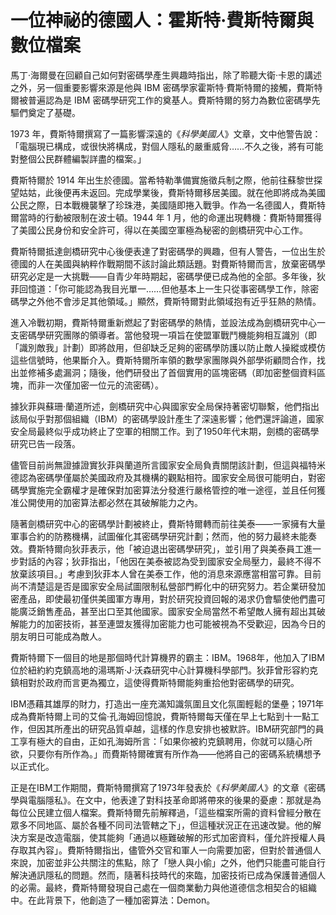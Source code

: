 # 一位神祕的德國人：霍斯特·費斯特爾與數位檔案
馬丁·海爾曼在回顧自己如何對密碼學產生興趣時指出，除了聆聽大衛·卡恩的講述之外，另一個重要影響來源是他與 IBM 密碼學家霍斯特·費斯特爾的接觸，費斯特爾被普遍認為是 IBM 密碼學研究工作的奠基人。費斯特爾的努力為數位密碼學先驅們奠定了基礎。

1973 年，費斯特爾撰寫了一篇影響深遠的《*科學美國人*》文章，文中他警告說：「電腦現已構成，或很快將構成，對個人隱私的嚴重威脅……不久之後，將有可能對整個公民群體編製詳盡的檔案。」

費斯特爾於 1914 年出生於德國。當希特勒準備實施徵兵制之際，他前往蘇黎世探望姑姑，此後便再未返回。完成學業後，費斯特爾移居美國。就在他即將成為美國公民之際，日本戰機襲擊了珍珠港，美國隨即捲入戰爭。作為一名德國人，費斯特爾當時的行動被限制在波士頓。1944 年 1 月，他的命運出現轉機：費斯特爾獲得了美國公民身份和安全許可，得以在美國空軍極為秘密的劍橋研究中心工作。

費斯特爾抵達劍橋研究中心後便表達了對密碼學的興趣，但有人警告，一位出生於德國的人在美國與納粹作戰期間不該討論此類話題。對費斯特爾而言，放棄密碼學研究必定是一大挑戰——自青少年時期起，密碼學便已成為他的全部。多年後，狄菲回憶道：「你可能認為我目光單一……但他基本上一生只從事密碼學工作，除密碼學之外他不會涉足其他領域。」顯然，費斯特爾對此領域抱有近乎狂熱的熱情。

進入冷戰初期，費斯特爾重新燃起了對密碼學的熱情，並設法成為劍橋研究中心一支密碼學研究團隊的領導者。當他發現一項旨在使盟軍戰鬥機能夠相互識別（即「識別敵我」計劃）即將啟用，但卻缺乏足夠的密碼學防護以防止敵人操縱或模仿這些信號時，他果斷介入。費斯特爾所率領的數學家團隊與外部學術顧問合作，找出並修補多處漏洞；隨後，他們研發出了首個實用的區塊密碼（即加密整個資料區塊，而非一次僅加密一位元的流密碼）。

據狄菲與蘇珊·蘭道所述，劍橋研究中心與國家安全局保持著密切聯繫，他們指出該局似乎對那個組織（IBM）的密碼學設計產生了深遠影響；他們還評論道，國家安全局最終似乎成功終止了空軍的相關工作。到了1950年代末期，劍橋的密碼學研究已告一段落。

儘管目前尚無證據證實狄菲與蘭道所言國家安全局負責關閉該計劃，但這與福特米德認為密碼學僅屬於美國政府及其機構的觀點相符。國家安全局很可能明白，對密碼學實施完全霸權才是確保對加密算法分發進行嚴格管控的唯一途徑，並且任何獲准公開使用的加密算法都必然在其破解能力之內。

隨著劍橋研究中心的密碼學計劃被終止，費斯特爾轉而前往美泰——一家擁有大量軍事合約的防務機構，試圖催化其密碼學研究計劃；然而，他的努力最終未能奏效。費斯特爾向狄菲表示，他「被迫退出密碼學研究」，並引用了與美泰員工進一步對話的內容；狄菲指出，「他因在美泰被認為受到國家安全局壓力，最終不得不放棄該項目。」考慮到狄菲本人曾在美泰工作，他的消息來源應當相當可靠。目前尚不清楚這是否是國家安全局試圖限制私營部門孵化中的研究努力。若企業研發加密產品，即使最初僅供美國軍方專用，對於研究投資回報的渴求仍會驅使他們盡可能廣泛銷售產品，甚至出口至其他國家。國家安全局當然不希望敵人擁有超出其破解能力的加密技術，甚至連盟友獲得加密能力也可能被視為不受歡迎，因為今日的朋友明日可能成為敵人。

費斯特爾下一個目的地是那個時代計算機界的霸主：IBM。1968年，他加入了IBM位於紐約約克鎮高地的湯瑪斯·J·沃森研究中心計算機科學部門。狄菲曾形容約克鎮相對於政府而言更為獨立，這使得費斯特爾能夠重拾他對密碼學的研究。

IBM憑藉其雄厚的財力，打造出一座充滿知識氛圍且文化氛圍輕鬆的堡壘；1971年成為費斯特爾上司的艾倫·孔海姆回憶說，費斯特爾每天僅在早上七點到十一點工作，但因其所產出的研究品質卓越，這樣的作息安排也被默許。IBM研究部門的員工享有極大的自由，正如孔海姆所言：「如果你被約克鎮聘用，你就可以隨心所欲，只要你有所作為。」而費斯特爾確實有所作為——他將自己的密碼系統構想予以正式化。

正是在IBM工作期間，費斯特爾撰寫了1973年發表於《*科學美國人*》的文章《密碼學與電腦隱私》。在文中，他表達了對科技革命即將帶來的後果的憂慮：那就是為每位公民建立個人檔案。費斯特爾先前解釋過，「這些檔案所需的資料曾經分散在眾多不同地區、屬於各種不同司法管轄之下」，但這種狀況正在迅速改變。他的解決方案是改造電腦，使其能夠「通過以極難破解的形式加密資料，僅允許授權人員存取其內容」。費斯特爾指出，儘管外交官和軍人一向需要加密，但對於普通個人來說，加密並非公共關注的焦點，除了「戀人與小偷」之外，他們只能盡可能自行解決通訊隱私的問題。然而，隨著科技時代的來臨，加密技術已成為保護普通個人的必需。最終，費斯特爾發現自己處在一個商業動力與他道德信念相契合的組織中。在此背景下，他創造了一種加密算法：Demon。